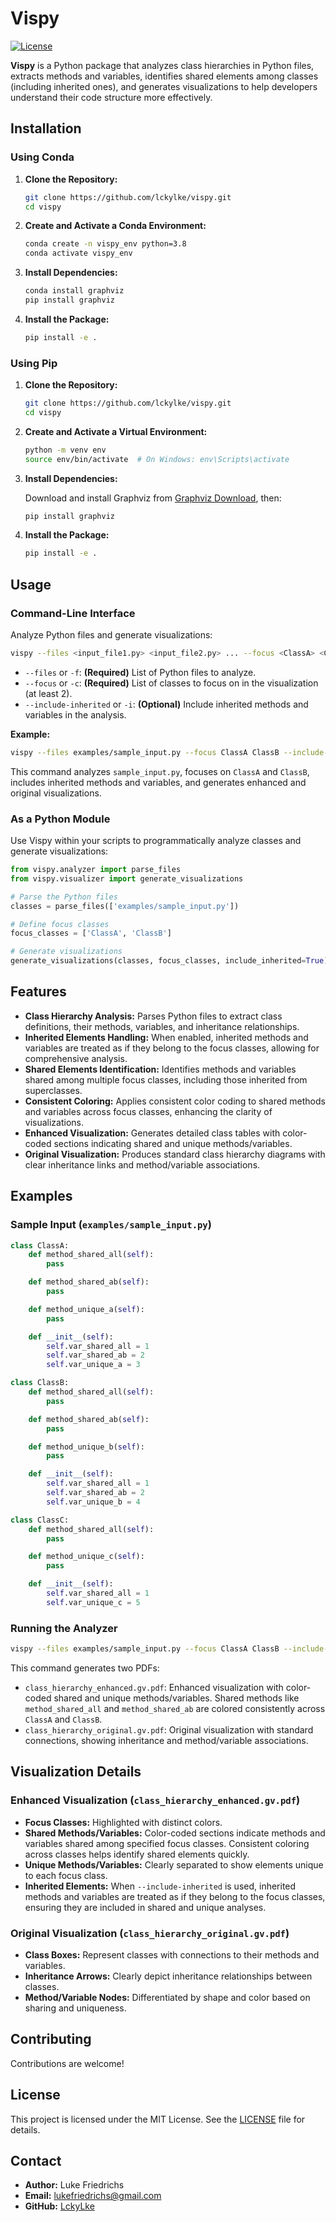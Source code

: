 # Vispy

[![License](https://img.shields.io/badge/license-MIT-blue.svg)](LICENSE)

**Vispy** is a Python package that analyzes class hierarchies in Python files, extracts methods and variables, identifies shared elements among classes (including inherited ones), and generates visualizations to help developers understand their code structure more effectively.

## Installation

### Using Conda

1. **Clone the Repository:**

   ```bash
   git clone https://github.com/lckylke/vispy.git
   cd vispy
   ```

2. **Create and Activate a Conda Environment:**

   ```bash
   conda create -n vispy_env python=3.8
   conda activate vispy_env
   ```

3. **Install Dependencies:**

   ```bash
   conda install graphviz
   pip install graphviz
   ```

4. **Install the Package:**

   ```bash
   pip install -e .
   ```

### Using Pip

1. **Clone the Repository:**

   ```bash
   git clone https://github.com/lckylke/vispy.git
   cd vispy
   ```

2. **Create and Activate a Virtual Environment:**

   ```bash
   python -m venv env
   source env/bin/activate  # On Windows: env\Scripts\activate
   ```

3. **Install Dependencies:**

   Download and install Graphviz from [Graphviz Download](https://graphviz.org/download/), then:

   ```bash
   pip install graphviz
   ```

4. **Install the Package:**

   ```bash
   pip install -e .
   ```

## Usage

### Command-Line Interface

Analyze Python files and generate visualizations:

```bash
vispy --files <input_file1.py> <input_file2.py> ... --focus <ClassA> <ClassB> [<ClassC> ...] [--include-inherited]
```

- `--files` or `-f`: **(Required)** List of Python files to analyze.
- `--focus` or `-c`: **(Required)** List of classes to focus on in the visualization (at least 2).
- `--include-inherited` or `-i`: **(Optional)** Include inherited methods and variables in the analysis.

**Example:**

```bash
vispy --files examples/sample_input.py --focus ClassA ClassB --include-inherited
```

This command analyzes `sample_input.py`, focuses on `ClassA` and `ClassB`, includes inherited methods and variables, and generates enhanced and original visualizations.

### As a Python Module

Use Vispy within your scripts to programmatically analyze classes and generate visualizations:

```python
from vispy.analyzer import parse_files
from vispy.visualizer import generate_visualizations

# Parse the Python files
classes = parse_files(['examples/sample_input.py'])

# Define focus classes
focus_classes = ['ClassA', 'ClassB']

# Generate visualizations
generate_visualizations(classes, focus_classes, include_inherited=True)
```

## Features

- **Class Hierarchy Analysis:** Parses Python files to extract class definitions, their methods, variables, and inheritance relationships.
- **Inherited Elements Handling:** When enabled, inherited methods and variables are treated as if they belong to the focus classes, allowing for comprehensive analysis.
- **Shared Elements Identification:** Identifies methods and variables shared among multiple focus classes, including those inherited from superclasses.
- **Consistent Coloring:** Applies consistent color coding to shared methods and variables across focus classes, enhancing the clarity of visualizations.
- **Enhanced Visualization:** Generates detailed class tables with color-coded sections indicating shared and unique methods/variables.
- **Original Visualization:** Produces standard class hierarchy diagrams with clear inheritance links and method/variable associations.

## Examples

### Sample Input (`examples/sample_input.py`)

```python
class ClassA:
    def method_shared_all(self):
        pass

    def method_shared_ab(self):
        pass

    def method_unique_a(self):
        pass

    def __init__(self):
        self.var_shared_all = 1
        self.var_shared_ab = 2
        self.var_unique_a = 3

class ClassB:
    def method_shared_all(self):
        pass

    def method_shared_ab(self):
        pass

    def method_unique_b(self):
        pass

    def __init__(self):
        self.var_shared_all = 1
        self.var_shared_ab = 2
        self.var_unique_b = 4

class ClassC:
    def method_shared_all(self):
        pass

    def method_unique_c(self):
        pass

    def __init__(self):
        self.var_shared_all = 1
        self.var_unique_c = 5
```

### Running the Analyzer

```bash
vispy --files examples/sample_input.py --focus ClassA ClassB --include-inherited
```

This command generates two PDFs:

- `class_hierarchy_enhanced.gv.pdf`: Enhanced visualization with color-coded shared and unique methods/variables. Shared methods like `method_shared_all` and `method_shared_ab` are colored consistently across `ClassA` and `ClassB`.
- `class_hierarchy_original.gv.pdf`: Original visualization with standard connections, showing inheritance and method/variable associations.

## Visualization Details

### Enhanced Visualization (`class_hierarchy_enhanced.gv.pdf`)

- **Focus Classes:** Highlighted with distinct colors.
- **Shared Methods/Variables:** Color-coded sections indicate methods and variables shared among specified focus classes. Consistent coloring across classes helps identify shared elements quickly.
- **Unique Methods/Variables:** Clearly separated to show elements unique to each focus class.
- **Inherited Elements:** When `--include-inherited` is used, inherited methods and variables are treated as if they belong to the focus classes, ensuring they are included in shared and unique analyses.

### Original Visualization (`class_hierarchy_original.gv.pdf`)

- **Class Boxes:** Represent classes with connections to their methods and variables.
- **Inheritance Arrows:** Clearly depict inheritance relationships between classes.
- **Method/Variable Nodes:** Differentiated by shape and color based on sharing and uniqueness.

## Contributing

Contributions are welcome! 


## License

This project is licensed under the MIT License. See the [LICENSE](LICENSE) file for details.

## Contact

- **Author:** Luke Friedrichs
- **Email:** [lukefriedrichs@gmail.com](mailto:lukefriedrichs@gmail.com)
- **GitHub:** [LckyLke](https://github.com/lckylke)
